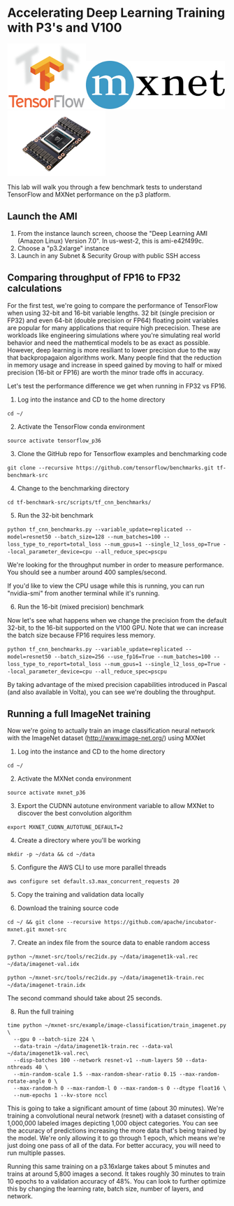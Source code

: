 # Accelerating Deep Learning Training with P3's and V100

<img src="images/tensorflow.png" height='150'><img src="images/mxnet.jpg" height='110'><img src="images/v100.jpg" height='150'>

This lab will walk you through a few benchmark tests to understand TensorFlow and MXNet performance on the p3 platform.

## Launch the AMI

1. From the instance launch screen, choose the "Deep Learning AMI (Amazon Linux) Version 7.0".  In us-west-2, this is ami-e42f499c.
1. Choose a "p3.2xlarge" instance
1. Launch in any Subnet & Security Group with public SSH access 

## Comparing throughput of FP16 to FP32 calculations

For the first test, we're going to compare the performance of TensorFlow when using 32-bit and 16-bit variable lengths.  32 bit (single precision or FP32) and even 64-bit (double precision or FP64) floating point variables are popular for many applications that require high prececision.  These are workloads like engineering simulations where you're simulating real world behavior and need the mathemtical models to be as exact as possible.  However, deep learning is more resiliant to lower precision due to the way that backpropagaion algorithms work.  Many people find that the reduction in memory usage and increase in speed gained by moving to half or mixed precision (16-bit or FP16) are worth the minor trade offs in accuracy.

Let's test the performance difference we get when running in FP32 vs FP16.

1. Log into the instance and CD to the home directory

  ```cd ~/```

2. Activate the TensorFlow conda environment

  ```source activate tensorflow_p36```

3. Clone the GitHub repo for Tensorflow examples and benchmarking code

  ```git clone --recursive https://github.com/tensorflow/benchmarks.git tf-benchmark-src```

4. Change to the benchmarking directory

  ```cd tf-benchmark-src/scripts/tf_cnn_benchmarks/```

5. Run the 32-bit benchmark

  ```python tf_cnn_benchmarks.py --variable_update=replicated --model=resnet50 --batch_size=128 --num_batches=100 --loss_type_to_report=total_loss --num_gpus=1 --single_l2_loss_op=True --local_parameter_device=cpu --all_reduce_spec=pscpu```

We're looking for the throughput number in order to measure performance.  You should see a number around 400 samples/second.

If you'd like to view the CPU usage while this is running, you can run "nvidia-smi" from another terminal while it's running.

6. Run the 16-bit (mixed precision) benchmark

Now let's see what happens when we change the precision from the default 32-bit, to the 16-bit supported on the V100 GPU.  Note that we can increase the batch size because FP16 requires less memory.

  ```python tf_cnn_benchmarks.py --variable_update=replicated --model=resnet50 --batch_size=256 --use_fp16=True --num_batches=100 --loss_type_to_report=total_loss --num_gpus=1 --single_l2_loss_op=True --local_parameter_device=cpu --all_reduce_spec=pscpu```

By taking advantage of the mixed precision capabilities introduced in Pascal (and also available in Volta), you can see we're doubling the throughput.


## Running a full ImageNet training

Now we're going to actually train an image classification neural network with the ImageNet dataset (http://www.image-net.org/) using MXNet

1. Log into the instance and CD to the home directory

  ```cd ~/```

2. Activate the MXNet conda environment

  ```source activate mxnet_p36```

3. Export the CUDNN autotune environment variable to allow MXNet to discover the best convolution algorithm

  ```export MXNET_CUDNN_AUTOTUNE_DEFAULT=2```

4. Create a directory where you'll be working

  ```mkdir -p ~/data && cd ~/data```

5. Configure the AWS CLI to use more parallel threads

  ```aws configure set default.s3.max_concurrent_requests 20```

5. Copy the training and validation data locally

6. Download the training source code

  ```cd ~/ && git clone --recursive https://github.com/apache/incubator-mxnet.git mxnet-src```

7. Create an index file from the source data to enable random access

  ```python ~/mxnet-src/tools/rec2idx.py ~/data/imagenet1k-val.rec ~/data/imagenet-val.idx```

  ```python ~/mxnet-src/tools/rec2idx.py ~/data/imagenet1k-train.rec ~/data/imagenet-train.idx```

The second command should take about 25 seconds.

8. Run the full training

  ```
  time python ~/mxnet-src/example/image-classification/train_imagenet.py \
    --gpu 0 --batch-size 224 \
    --data-train ~/data/imagenet1k-train.rec --data-val ~/data/imagenet1k-val.rec\
    --disp-batches 100 --network resnet-v1 --num-layers 50 --data-nthreads 40 \
    --min-random-scale 1.5 --max-random-shear-ratio 0.15 --max-random-rotate-angle 0 \
    --max-random-h 0 --max-random-l 0 --max-random-s 0 --dtype float16 \
    --num-epochs 1 --kv-store nccl
  ```

This is going to take a significant amount of time (about 30 minutes).  We're training a convolutional neural network (resnet) with a dataset consisting of 1,000,000 labeled images depicting 1,000 object categories.  You can see the accuracy of predictions increasing the more data that's being trained by the model.  We're only allowing it to go through 1 epoch, which means we're just doing one pass of all of the data.  For better accuracy, you will need to run multiple passes.

Running this same training on a p3.16xlarge takes about 5 minutes and trains at around 5,800 images a second.  It takes roughly 30 minutes to train 10 epochs to a validation accuracy of 48%.  You can look to further optimize this by changing the learning rate, batch size, number of layers, and network.
